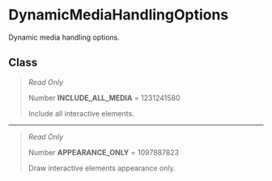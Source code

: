 # DynamicMediaHandlingOptions
Dynamic media handling options.

## Class
> *Read Only* 
> 
> Number **INCLUDE_ALL_MEDIA** = 1231241580
> 
> Include all interactive elements.
*** 
> *Read Only* 
> 
> Number **APPEARANCE_ONLY** = 1097887823
> 
> Draw interactive elements appearance only.

